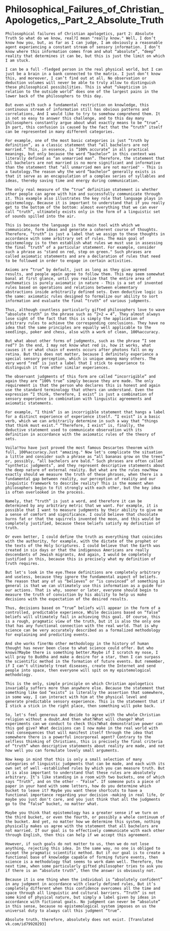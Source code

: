 <h1> Philosophical_Failures_of_Christian_Apologetics,_Part_2_Absolute_Truth </h1>

    Philosophical failures of Christian apologetics, part 2: Absolute Truth So what do we know, real?I mean "really know." Well, I don’t know how you, but, as far as I can judge, I am obviously a reasonable agent experiencing a constant stream of sensory information. I don’t know where this information comes from and what “absolute”, “deep” reality that determines it can be, but this is just the limit on which I am stuck. 

    I can be a full -fledged person in the real physical world, but I can just be a brain in a bank connected to the matrix. I just don’t know this, and moreover, I can’t find out at all. No observation or deduction volumes will never be able to truly allow to distinguish these philosophical possibilities. This is what “skepticism in relation to the outside world” does one of the largest pains in the lower back of the philosophers to this day. 

    But even with such a fundamental restriction on knowledge, this continuous stream of information still has obvious patterns and correlations, And I would like to try to somehow comprehend them. It is not so easy to answer this challenge, and to this day many philosophers constantly argue about what exactly means to be “true”. In part, this confusion is caused by the fact that the “truth” itself can be represented in many different categories. 

    For example, one of the most basic categories is just “truth by definition”, as a classic statement that “all bachelors are not married.” This, in essence, is “100% accurate” in all practical meanings, but only because the word “bachelor” in this context was literally defined as “an unmarried man”. Therefore, the statement that all bachelors are not married is no more significant and informative than the statement that "all unmarried men are not married" - This is a tautology.The reason why the word “bachelor” generally exists is that it serve as an encapsulation of a complex series of syllables and ideas, thereby saving time and energy during communication. 

    The only real measure of the “true” definition statement is whether other people can agree with him and successfully communicate through it. This example also illustrates the key role that language plays in epistemology. Because it is important to understand that if you really get to the bottom of the bottom: almost everything that we can ever call “truth”, ultimately exists only in the form of a linguistic set of sounds spilled into the air. 

    This is because the language is the main tool with which we communicate, form ideas and generate a coherent course of thoughts. Therefore, “truth” is just a label that we assign to these thoughts in accordance with some arbitrary set of rules. The main goal of epistemology is to then establish what rules we must use in assessing the final “truth” of a particular statement. For example, consider such a phrase as "stand on red, step on green." Such phrases are called axiomatic statements and are a declaration of rules that need to be followed in order to engage in certain activities. 

    Axioms are “true” by default, just as long as they give agreed results, and people again agree to follow them. This may seem somewhat banal at first glance, until you realize that the entire area of mathematics is purely axiomatic in nature - This is a set of invented rules based on operations and relations between elementary abstractions inside arbitrarily defined sets. Even deductive logic is the same: axiomatic rules designed to formalize our ability to sort information and evaluate the final “truth” of various judgments. 

    Thus, although countless particularly gifted philosophers love to wave “absolute truth” in the phrase such as “2+2 = 4”, They almost always lose sight of the fact that this is simply the application of arbitrary rules to achieve the corresponding conclusions. They have no idea that the same principles are equally well applicable to the seedlings, poker and chess, also with a work of clean, 100%accuracy. 

    But what about other forms of judgments, such as the phrase “I see red”? In the end, I may not know what red is, how it works, what causes it or what chain of events occurs after photons fall on my retina. But this does not matter, because I definitely experience a special sensory perception, which is unique among many others. The very word “red” is just a label that I stick to experience to distinguish it from other similar experiences. 

    The observant judgments of this form are called “incorrigible” and again they are “100% true” simply because they are made. The only requirement is that the person who declares this is honest and again use the standard terminology that others can understand. Even the expression “I think, therefore, I exist” is just a combination of sensory experience in combination with linguistic agreements and axiomatic statements. 

    For example, “I think” is an incorrigible statement that hangs a label for a distinct experience of experience itself. “I exist” is a basic verb, which we can arbitrarily determine in such a way that “things that think must exist.” “Therefore, I exist” is, finally, the deductive statement used to communicate observation with its definition in accordance with the axiomatic rules of the theory of sets. 

    Voila!You have just proved the most famous Descartes theorem with full, 100%accuracy.Just "amazing." Now let's complicate the situation a little and consider such a phrase as “all bananas grow on the trees” or, possibly, “all bachelors are bald.” Such phrases are often called “synthetic judgments”, and they represent descriptive statements about the deep nature of external reality. But what are the rules now?How exactly should we measure the truth of these phrases, when there is a fundamental gap between reality, our perception of reality and our linguistic framework to describe reality? This is the moment when philosophers begin to fit strongly with each other, but the key idea is often overlooked in the process. 

    Namely, that “truth” is just a word, and therefore it can be determined by any arbitrary metric that we want. For example, it is possible that I want to measure judgments by their ability to give me a sense of comfort and significance. I could believe that chocolate burns fat or that the squirrels invented the moon, and this would be completely justified, because these beliefs satisfy my definition of truth. 

    Or even better, I could define the truth as everything that coincides with the authority, for example, with the dictate of the prophet or the texts of the Holy Scriptures. I could believe that the Earth was created in six days or that the indigenous Americans are really descendants of Jewish migrants, And again, I would be completely justified in this, because this is precisely what my definition of truth requires. 

    But let's look in the eye.These definitions are completely arbitrary and useless, because they ignore the fundamental aspect of beliefs. The reason that any of us “believes” or “is convinced” of something in general is that we can ultimately use this information as a guide for our actions. That is why, sooner or later, everyone should begin to measure the truth of conviction by his ability to help us make decisions with the expectation of the desired results. 

    Thus, decisions based on “true” beliefs will appear in the form of a controlled, predictable experience, While decisions based on “false” beliefs will ultimately fail in achieving this goal. Of course, this is a rough, pragmatic view of the truth, but it is also the only one that has any functional connection with the real world. That is why science can be very accurately described as a formalized methodology for explaining and predicting events. 

    And she works fine!No other methodology in the history of human thought has never been close to what science could offer. But who knows?Maybe there is something better.Maybe if I scratch my nose, I will pray to Buddha and make a desire for a star, then I can surpass the scientific method in the formation of future events. But remember, if I can’t ultimately treat diseases, create the Internet and send people into space, then everyone will spit on my epistemological methodology. 

    This is the only, simple principle on which Christian apologetics invariably suffers more than anywhere else. Because the statement that something like God “exists” is literally the assertion that somewhere, in some way, I can interact with him at the physical level and generate predictable sensory experience. This is the statement that if I stick a stick in the right place, then something will poke back. 

    So, let's feel generous and decide to agree with the whole Christian religion without a doubt.And then what?What will change? What experiments can we conduct to check this?What demonstrative power can this god give? What decisions can I now make in the real world with real consequences that will manifest itself through the idea that somewhere there is a powerful incorporeal agent? Contrary to the selfless thinking of Christians, this is precisely the final criteria of “truth” when descriptive statements about reality are made, and not how well you can formulate lovely small arguments. 

    Now keep in mind that this is only a small selection of many categories of linguistic judgments that can be made, and each with its own set of well -established rules by which you can measure truth. But it is also important to understand that these rules are absolutely arbitrary. It’s like standing in a room with two buckets, one of which says “Truth”, and on the other - “False”. If someone puts a piece of paper in your hand with some letters, how do you determine which bucket to leave it? Maybe you want these shortcuts to have a functional importance regarding your decision -making in real life, Or maybe you just don't care, and you just think that all the judgments go to the “false” bucket, no matter what. 

    Maybe you think that epistemology has a greater sense if we turn on the third bucket, or even the fourth, or possibly a whole continuum of the bucket. And yet, no matter how we determine this system, nothing physically makes us agree with the statement that all bachelors are not married. If our goal is to effectively communicate with each other through English, then this can help if we accept this agreement. 

    However, if such goals do not matter to us, then we do not lose anything, rejecting this idea. In the same way, no one is obliged to accept the pragmatic scientific method. But if our goal is to create a functional base of knowledge capable of forming future events, then science is a methodology that seems to work damn well. Therefore, the next time, when some particularly gifted philosopher tries to ask you if there is an “absolute truth”, then the answer is obviously not. 

    Because it is one thing when the individual is “absolutely confident” in any judgment in accordance with clearly defined rules, But it’s completely different when this confidence overcomes all the time and space through all linguistic and cultural barriers. “Truth” is not some kind of physical nature, but simply a label given by ideas in accordance with fictional goals. No judgment can never be “absolute” in this sense, because no epistemological system imposes on us the universal duty to always call this judgment “true”. 

    Absolute truth, therefore, absolutely does not exist. [Translated vk.com/id79920293] 